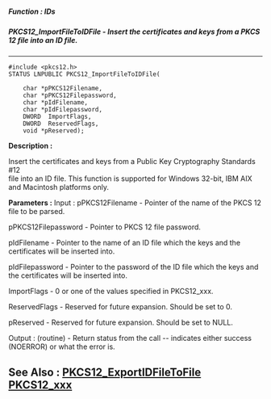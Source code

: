 ##### Function : IDs
##### PKCS12_ImportFileToIDFile - Insert the certificates and keys from a PKCS 12 file into an ID file.
---
```
#include <pkcs12.h>
STATUS LNPUBLIC PKCS12_ImportFileToIDFile(

	char *pPKCS12Filename,
	char *pPKCS12Filepassword,
	char *pIdFilename,
	char *pIdFilepassword,
	DWORD  ImportFlags,
	DWORD  ReservedFlags,
	void *pReserved);
```
**Description :**

Insert the certificates and keys from a Public Key Cryptography Standards #12  
file into an ID file.  This function is supported for Windows 32-bit, IBM AIX 
and Macintosh platforms only. 

**Parameters :**
Input :
pPKCS12Filename  -  Pointer of the name of the PKCS 12 file to be parsed.

pPKCS12Filepassword  -  Pointer to PKCS 12 file password.

pIdFilename  -  Pointer to the name of an ID file which the keys and the certificates will be inserted into.

pIdFilepassword  -  Pointer to the password of the ID file which the keys and the certificates will be inserted into.

ImportFlags  -  0 or one of the values specified in PKCS12_xxx.

ReservedFlags  -  Reserved for future expansion.  Should be set to 0.

pReserved  -  Reserved for future expansion.  Should be set to NULL.

Output :
(routine)  -  Return status from the call -- indicates either success (NOERROR) or what the error is.



**See Also :**
[PKCS12_ExportIDFileToFile](/reference/Func/PKCS12_ExportIDFileToFile)
[PKCS12_xxx](/reference/Symb/PKCS12_xxx)
---

